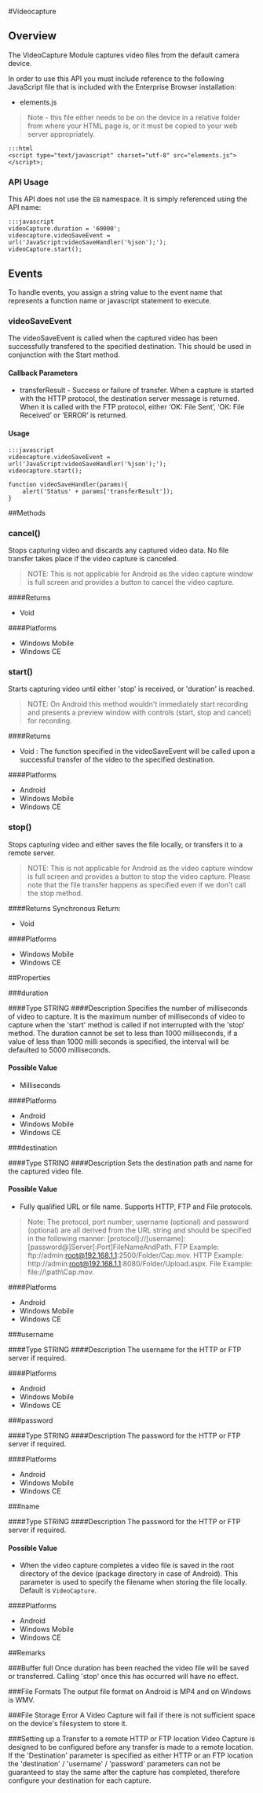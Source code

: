#Videocapture


## Overview
The VideoCapture Module captures video files from the default camera device.

In order to use this API you must include reference to the following JavaScript file that is included with the Enterprise Browser installation:

* elements.js 

> Note - this file either needs to be on the device in a relative folder from where your HTML page is, or it must be copied to your web server appropriately.

	:::html
    <script type="text/javascript" charset="utf-8" src="elements.js"></script>;


### API Usage
This API does not use the `EB` namespace. It is simply referenced using the API name:

	:::javascript
	videoCapture.duration = '60000';
	videocapture.videoSaveEvent = url('JavaScript:videoSaveHandler('%json');');
    videoCapture.start();


## Events
To handle events, you assign a string value to the event name that represents a function name or javascript statement to execute.

### videoSaveEvent 
The videoSaveEvent is called when the captured video has been successfully transfered to the specified destination.  This should be used in conjunction with the Start method.

#### Callback Parameters

* transferResult - Success or failure of transfer. When a capture is started with the HTTP protocol, the destination server message is returned. When it is called with the FTP protocol, either ‘OK: File Sent’, ‘OK: File Received’ or ‘ERROR’ is returned.

#### Usage  
	:::javascript
	videocapture.videoSaveEvent = url('JavaScript:videoSaveHandler('%json');');
  	videocapture.start();
	
	function videoSaveHandler(params){
		alert('Status' + params['transferResult']);
	}


##Methods
### cancel()
Stops capturing video and discards any captured video data. No file transfer takes place if the video capture is canceled. 

>NOTE: This is not applicable for Android as the video capture window is full screen and provides a button to cancel the video capture.

####Returns
* Void

####Platforms

* Windows Mobile
* Windows CE

### start()
Starts capturing video until either 'stop' is received, or 'duration' is reached. 

>NOTE: On Android this method wouldn't immediately start recording and presents a preview window with controls (start, stop and cancel) for recording.

####Returns
* Void : The function specified in the videoSaveEvent will be called upon a successful transfer of the video to the specified destination.

####Platforms

* Android
* Windows Mobile
* Windows CE


### stop()
Stops capturing video and either saves the file locally, or transfers it to a remote server. 

>NOTE: This is not applicable for Android as the video capture window is full screen and provides a button to stop the video capture. Please note that the file transfer happens as specified even if we don't call the stop method.

####Returns
Synchronous Return:

* Void

####Platforms

* Windows Mobile
* Windows CE

        
##Properties

###duration

####Type
<span class='text-info'>STRING</span> 
####Description
Specifies the number of milliseconds of video to capture. It is the maximum number of milliseconds of video to capture when the 'start' method is called if not interrupted with the 'stop' method. The duration cannot be set to less than 1000 milliseconds, if a value of less than 1000 milli seconds is specified, the interval will be defaulted to 5000 milliseconds.

#### Possible Value

* Milliseconds

####Platforms

* Android
* Windows Mobile
* Windows CE

###destination

####Type
<span class='text-info'>STRING</span> 
####Description
Sets the destination path and name for the captured video file.

#### Possible Value

* Fully qualified URL or file name. Supports HTTP, FTP and File protocols.

>Note: The protocol, port number, username (optional) and password (optional) are all derived from the URL string and should be specified in the following manner: [protocol]://[username]:[password@]Server[:Port]FileNameAndPath. FTP Example: ftp://admin:root@192.168.1.1:2500/Folder/Cap.mov. HTTP Example: http://admin:root@192.168.1.1:8080/Folder/Upload.aspx. File Example: file://\path\Cap.mov.

####Platforms

* Android
* Windows Mobile
* Windows CE

###username

####Type
<span class='text-info'>STRING</span> 
####Description
The username for the HTTP or FTP server if required.

####Platforms

* Android
* Windows Mobile
* Windows CE

###password

####Type
<span class='text-info'>STRING</span> 
####Description
The password for the HTTP or FTP server if required.

####Platforms

* Android
* Windows Mobile
* Windows CE

###name

####Type
<span class='text-info'>STRING</span> 
####Description
The password for the HTTP or FTP server if required.
#### Possible Value

* When the video capture completes a video file is saved in the root directory of the device (package directory in case of Android). This parameter is used to specify the filename when storing the file locally. Default is `VideoCapture`.

####Platforms

* Android
* Windows Mobile
* Windows CE




##Remarks

###Buffer full
Once duration has been reached the video file will be saved or transferred. Calling 'stop' once this has occurred will have no effect.

###File Formats
The output file format on Android is MP4 and on Windows is WMV.

###File Storage Error
A Video Capture will fail if there is not sufficient space on the device's filesystem to store it.

###Setting up a Transfer to a remote HTTP or FTP location
Video Capture is designed to be configured before any transfer is made to a remote location. If the 'Destination' parameter is specified as either HTTP or an FTP location the 'destination' / 'username' / 'password' parameters can not be guaranteed to stay the same after the capture has completed, therefore configure your destination for each capture.

